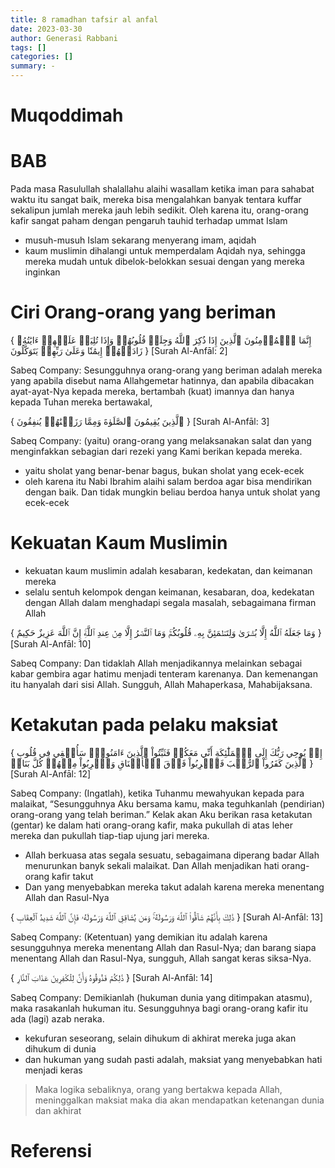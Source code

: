 ```yaml
---
title: 8 ramadhan tafsir al anfal
date: 2023-03-30
author: Generasi Rabbani
tags: []
categories: []
summary: -
---
```


# Muqoddimah

# BAB 

Pada masa Rasulullah shalallahu alaihi wasallam ketika iman para sahabat waktu itu sangat baik, mereka bisa mengalahkan banyak tentara kuffar sekalipun jumlah mereka jauh lebih sedikit. Oleh karena itu, orang-orang kafir sangat paham dengan pengaruh tauhid terhadap ummat Islam 

- musuh-musuh Islam sekarang menyerang imam, aqidah
- kaum muslimin dihalangi untuk memperdalam Aqidah nya, sehingga mereka mudah untuk dibelok-belokkan sesuai dengan yang mereka inginkan 


# Ciri Orang-orang yang beriman

{ إِنَّمَا ٱلۡمُؤۡمِنُونَ ٱلَّذِينَ إِذَا ذُكِرَ ٱللَّهُ وَجِلَتۡ قُلُوبُهُمۡ وَإِذَا تُلِيَتۡ عَلَيۡهِمۡ ءَايَٰتُهُۥ زَادَتۡهُمۡ إِيمَٰنٗا وَعَلَىٰ رَبِّهِمۡ يَتَوَكَّلُونَ }
[Surah Al-Anfāl: 2]

Sabeq Company:
Sesungguhnya orang-orang yang beriman adalah mereka yang apabila disebut nama Allahgemetar hatinnya, dan apabila dibacakan ayat-ayat-Nya kepada mereka, bertambah (kuat) imannya dan hanya kepada Tuhan mereka bertawakal,

{ ٱلَّذِينَ يُقِيمُونَ ٱلصَّلَوٰةَ وَمِمَّا رَزَقۡنَٰهُمۡ يُنفِقُونَ }
[Surah Al-Anfāl: 3]

Sabeq Company:
(yaitu) orang-orang yang melaksanakan salat dan yang menginfakkan sebagian dari rezeki yang Kami berikan kepada mereka.

- yaitu sholat yang benar-benar bagus, bukan sholat yang ecek-ecek
- oleh karena itu Nabi Ibrahim alaihi salam berdoa agar bisa mendirikan dengan baik. Dan tidak mungkin beliau berdoa hanya untuk sholat yang ecek-ecek

# Kekuatan Kaum Muslimin



- kekuatan kaum muslimin adalah kesabaran, kedekatan, dan keimanan mereka
- selalu sentuh kelompok dengan keimanan, kesabaran, doa, kedekatan dengan Allah dalam menghadapi segala masalah, sebagaimana firman Allah

{ وَمَا جَعَلَهُ ٱللَّهُ إِلَّا بُشۡرَىٰ وَلِتَطۡمَئِنَّ بِهِۦ قُلُوبُكُمۡۚ وَمَا ٱلنَّصۡرُ إِلَّا مِنۡ عِندِ ٱللَّهِۚ إِنَّ ٱللَّهَ عَزِيزٌ حَكِيمٌ }
[Surah Al-Anfāl: 10]

Sabeq Company:
Dan tidaklah Allah menjadikannya melainkan sebagai kabar gembira agar hatimu menjadi tenteram karenanya. Dan kemenangan itu hanyalah dari sisi Allah. Sungguh, Allah Mahaperkasa, Mahabijaksana.

# Ketakutan pada pelaku maksiat

{ إِذۡ يُوحِي رَبُّكَ إِلَى ٱلۡمَلَٰٓئِكَةِ أَنِّي مَعَكُمۡ فَثَبِّتُواْ ٱلَّذِينَ ءَامَنُواْۚ سَأُلۡقِي فِي قُلُوبِ ٱلَّذِينَ كَفَرُواْ ٱلرُّعۡبَ فَٱضۡرِبُواْ فَوۡقَ ٱلۡأَعۡنَاقِ وَٱضۡرِبُواْ مِنۡهُمۡ كُلَّ بَنَانٖ }
[Surah Al-Anfāl: 12]

Sabeq Company:
(Ingatlah), ketika Tuhanmu mewahyukan kepada para malaikat, “Sesungguhnya Aku bersama kamu, maka teguhkanlah (pendirian) orang-orang yang telah beriman.” Kelak akan Aku berikan rasa ketakutan (gentar) ke dalam hati orang-orang kafir, maka pukullah di atas leher mereka dan pukullah tiap-tiap ujung jari mereka.

- Allah berkuasa atas segala sesuatu, sebagaimana diperang badar Allah menurunkan banyk sekali malaikat. Dan Allah menjadikan hati orang-orang kafir takut
- Dan yang menyebabkan mereka takut adalah karena mereka menentang Allah dan Rasul-Nya

{ ذَٰلِكَ بِأَنَّهُمۡ شَآقُّواْ ٱللَّهَ وَرَسُولَهُۥۚ وَمَن يُشَاقِقِ ٱللَّهَ وَرَسُولَهُۥ فَإِنَّ ٱللَّهَ شَدِيدُ ٱلۡعِقَابِ }
[Surah Al-Anfāl: 13]

Sabeq Company:
(Ketentuan) yang demikian itu adalah karena sesungguhnya mereka menentang Allah dan Rasul-Nya; dan barang siapa menentang Allah dan Rasul-Nya, sungguh, Allah sangat keras siksa-Nya.

{ ذَٰلِكُمۡ فَذُوقُوهُ وَأَنَّ لِلۡكَٰفِرِينَ عَذَابَ ٱلنَّارِ }
[Surah Al-Anfāl: 14]

Sabeq Company:
Demikianlah (hukuman dunia yang ditimpakan atasmu), maka rasakanlah hukuman itu. Sesungguhnya bagi orang-orang kafir itu ada (lagi) azab neraka.

- kekufuran seseorang, selain dihukum di akhirat mereka juga akan dihukum di dunia
- dan hukuman yang sudah pasti adalah, maksiat yang menyebabkan hati menjadi keras

> Maka logika sebaliknya, orang yang bertakwa kepada Allah, meninggalkan maksiat maka dia akan mendapatkan ketenangan dunia dan akhirat



# Referensi